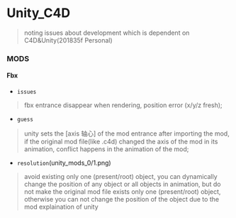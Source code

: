 # Unity_C4D
> noting issues about development which is dependent on C4D&Unity(201835f Personal)

### MODS
#### Fbx

* `issues`
> fbx entrance disappear when rendering, position error (x/y/z fresh);
* `guess`
> unity sets the [axis 轴心] of the mod entrance after importing the mod, if the original mod file(like .c4d) changed the axis of the mod in its animation, conflict happens in the animation of the mod;
* `resolution`(unity_mods_0/1.png)
> avoid existing only one (present/root) object, you can dynamically change the position of any object or all objects in animation, but do not make the original mod file exists only one (present/root) object, otherwise you can not change the position of the object due to the mod explaination of unity 